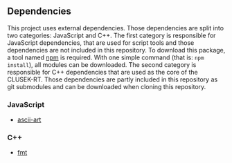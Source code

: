 ## Dependencies

This project uses external dependencies. Those dependencies are split into two categories: JavaScript and C++. The first category is responsible for JavaScript dependencies, that are used for script tools and those dependencies are not included in this repository. To download this package, a tool named [npm](https://www.npmjs.com/) is required. With one simple command (that is: `npm install`), all modules can be downloaded. The second category is responsible for C++ dependencies that are used as the core of the CLUSEK-RT. Those dependencies are partly included in this repository as git submodules and can be downloaded when cloning this repository.


### JavaScript

* [ascii-art](https://www.npmjs.com/package/ascii-art/v/2.5.0)

### C++

* [fmt](https://github.com/fmtlib/fmt/tree/a1ea8a82c33c0adf0b6738125a504d5bd531c7aa)